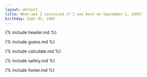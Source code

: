 ```yaml
---
layout: default
title: When was I conceived if I was born on September 1, 1905?
birthday: Sept 01, 1905
---
```


{% include header.md %}

{% include guess.md %}

{% include calculate.md %}

{% include safety.md %}

{% include footer.md %}



